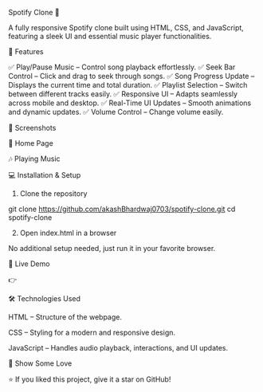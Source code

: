 Spotify Clone 🎵

A fully responsive Spotify clone built using HTML, CSS, and JavaScript, featuring a sleek UI and essential music player functionalities.

🚀 Features

✅ Play/Pause Music – Control song playback effortlessly.
✅ Seek Bar Control – Click and drag to seek through songs.
✅ Song Progress Update – Displays the current time and total duration.
✅ Playlist Selection – Switch between different tracks easily.
✅ Responsive UI – Adapts seamlessly across mobile and desktop.
✅ Real-Time UI Updates – Smooth animations and dynamic updates.
✅ Volume Control – Change volume easily.

📸 Screenshots

🎵 Home Page



🎶 Playing Music

💻 Installation & Setup

1. Clone the repository

git clone https://github.com/akashBhardwaj0703/spotify-clone.git
cd spotify-clone


2. Open index.html in a browser

No additional setup needed, just run it in your favorite browser.

🔗 Live Demo

👉 

🛠 Technologies Used

HTML – Structure of the webpage.

CSS – Styling for a modern and responsive design.

JavaScript – Handles audio playback, interactions, and UI updates.

🌟 Show Some Love

⭐ If you liked this project, give it a star on GitHub!
